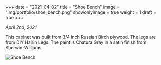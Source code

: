 +++
date = "2021-04-02"
title = "Shoe Bench"
image = "img/portfolio/shoe_bench.png"
showonlyimage = true
weight = 1
draft = true
+++

*April 2nd, 2021*

This cabinet was built from 3/4 inch Russian Birch plywood. The legs are from DIY Hairin Legs. The paint is Chatura Gray in a satin finish from Sherwin-Williams.

![Shoe Bench][1]

[1]: /img/portfolio/shoe_bench.png
